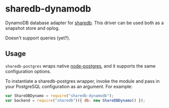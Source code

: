 # sharedb-dynamodb

DynamoDB database adapter for [sharedb](https://github.com/share/sharedb). This
driver can be used both as a snapshot store and oplog.

Doesn't support queries (yet?).

## Usage

`sharedb-postgres` wraps native [node-postgres](https://github.com/brianc/node-postgres), and it supports the same configuration options.

To instantiate a sharedb-postgres wrapper, invoke the module and pass in your
PostgreSQL configuration as an argument. For example:

```js
var ShareDBDynamo = require("sharedb-dynamodb");
var backend = require("sharedb")({ db: new ShareDBDynamo() });
```
